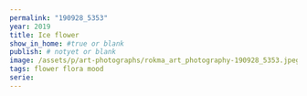 ```yaml
---
permalink: "190928_5353"
year: 2019
title: Ice flower
show_in_home: #true or blank
publish: # notyet or blank
image: /assets/p/art-photographs/rokma_art_photography-190928_5353.jpeg
tags: flower flora mood 
serie:
---
```

